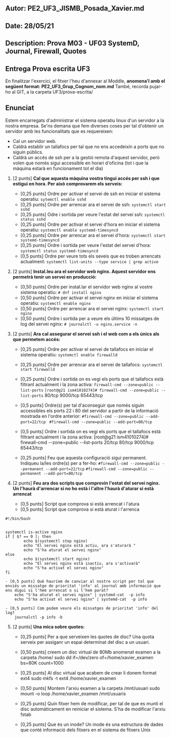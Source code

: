 ## Autor:          PE2_UF3_JISMB_Posada_Xavier.md
## Date:           28/05/21
## Description:    Prova M03 - UF03 SystemD, Journal, Firewall, Quotes
## Entrega Prova escrita UF3

En finalitzar l'exercici, el fitxer l'heu d'annexar al Moddle, **anomena'l amb el següent format: PE2_UF3_Grup_Cognom_nom.md**
També, recorda pujar-ho al GIT, a la carpeta UF3/prova-escrita/

## Enunciat

Estem encarregats d'administrar el sistema operatiu linux d'un servidor a la nostra empresa. Se'ns demana que fem diverses coses per tal d'obtenir un servidor amb les funcionalitats que es requereixen:

- Cal un servidor web.
- Caldrà establir un tallafocs per tal que no ens accedeixin a ports que no siguin públics.
- Caldrà un accés de ssh per a la gestió remota d'aquest servidor, però volen que només sigui accessible en horari d'oficina (tot i que la màquina estarà en funcionament tot el dia)

1. [2 punts] **Cal que aquesta màquina vostra tingui accés per ssh i que estigui en hora. Per això comprovarem els serveis:**

    - [0,25 punts] Ordre per activar el servei de ssh en iniciar el sistema operatiu:
        ```sytemctl enable sshd```
    - [0,25 punts] Ordre per arrencar ara el servei de ssh:
        ```systemctl start sshd```
    - [0,25 punts] Odre i sortida per veure l'estat del servei ssh:
        ```systemctl status sshd```
    - [0,25 punts] Ordre per activar el servei d'hora en iniciar el sistema operatiu:
        ```systemctl enable systemd-timesyncd```
    - [0,25 punts] Ordre per arrencar ara el servei d'hora:
        ```systemctl start systemd-timesyncd```
    - [0,25 punts] Ordre i sortida per veure l'estat del servei d'hora:
        ```systemctl status systemd-timesyncd```
    - [0,5 punts] Ordre per veure tots els seveis que es troben arrencats actualment:
        ```systemctl list-units --type service | grep active```

2. [2 punts] **Instal.leu ara el servidor web nginx. Aquest servidor ens permetrà tenir un servei en producció:**

    - [0,50 punts] Ordre per instal.lar el servidor web nginx al vostre sistema operatiu:
        ```# dnf install nginx```
    - [0,50 punts] Ordre per activar el servei nginx en iniciar el sistema operatiu:
        ```systemctl enable nginx```
    - [0,50 punts] Ordre per arrencar ara el servei nginx:
        ```systemctl start nginx```
    - [0,50 punts] Ordre i sortida per a veure els últims 10 missatges de log del servei nginx:
        ```# journalctl -u nginx.service -n```

3. [2 punts] **Ara cal assegurar el servei ssh i el web com a els únics als que permetem accés:**

   - [0,25 punts] Ordre per activar el servei de tallafocs en iniciar el sistema operatiu:
        ```systemctl enable firewalld```
   - [0,25 punts] Ordre per arrencar ara el servei de tallafocs:
        ```systemctl start firewalld```
   - [0,25 punts] Ordre i sortida on es vegi els ports que el tallafocs està filtrant actualment i la zona activa:
        ```firewall-cmd --zone=public --list-ports```
      ```[root@g21 ism41010274]# firewall-cmd --zone=public --list-ports```
        80/tcp 9000/tcp 65443/tcp
 
   - [0,5 punts] Ordre(s) per tal d'aconseguir que només siguin accessibles els ports 22 i 80 del servidor a partir de la informació mostrada en l'ordre anterior:
        ```#firewall-cmd --zone=public --add-port=22/tcp ```
        ``` #firewall-cmd --zone=public --add-port=80/tcp ```
   - [0,5 punts] Ordre i sortida on es vegi els ports que el tallafocs està filtrant actualment i la zona activa:
    [root@g21 ism41010274]# firewall-cmd --zone=public --list-ports
        20/tcp 80/tcp 9000/tcp 65443/tcp
   - [0,25 punts] Feu que aquesta configuració sigui permanent. Indiqueu la/les ordre(s) per a fer-ho:
        ``` #firewall-cmd --zone=public --permanent --add-port=22/tcp ```
        ``` #firewall-cmd --zone=public --permanent --add-port=80/tcp ```

4. [2 punts] **Feu ara dos scripts que comprovin l'estat del servei nginx. Un l'haurà d'arrencar si no ho està i l'altre l'haurà d'aturar si està arrencat**

    - [0,5 punts] Script que comprova si està arrencat i l'atura
    - [0,5 punts] Script que comprova si està aturat i l'arrenca
   
```
#!/bin/bash


systemctl is-active nginx
if [ $? == 0 ]; then
        echo $(systemctl stop nginx)
        echo "El servei nginx està actiu, ara s'aturarà "
        echo "S'ha aturat el servei nginx"
else
        echo $(systemctl start nginx)
        echo "El servei nginx està inactiu, ara s'activarà"
        echo "S'ha activat el servei nginx"
fi
```



    - [0,5 punts] Què hauríem de canviar al nostre script per tal que enviés un missatge de prioritat 'info' al journal amb informació que ens digui si l'hem arrencat o si l'hem parat?
        echo "S'ha aturat el servei nginx" | systemd-cat  -p info
        echo "S'ha activat el servei nginx" | systemd-cat  -p info

    - [0,5 punts] Com podem veure els missatges de prioritat 'info' del log?
        journalctl -p info -b
5. [2 punts]  **Una mica sobre quotes:** 
   - [0,25 punts] Per a que serveixen les quotes de disc?
   Una quota serveix per assiganr un espai determinat del disc a un usuari.
   
   - [0,50 punts] creem un disc virtual de 80Mb anomenat examen a la carpeta /home/
     sudo dd if=/dev/zero of=/home/xavier_examen  bs=80K count=1000
     
   - [0,25 punts] Al disc virtual que acabem de crear li donem format ext4
     sudo mkfs -t ext4 /home/xavier_examen
     
   - [0,50 punts] Montem l'arxiu examen a la carpeta /mnt/usuari
     sudo mount -o loop /home/xavier_examen /mnt/usuaris
     
   - [0,25 punts] Quin fitxer hem de modificar, per tal de que es munti el disc automàticament en reiniciar el sistema. 
      S'ha de modificar l'arxiu fstab
      
   - [0,25 punts] Que és un inode?
      Un inode és una estructura de dades que conté informació dels fitxers en el sistema de fitxers Unix



